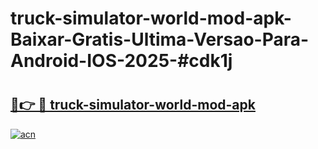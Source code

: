 # truck-simulator-world-mod-apk-Baixar-Gratis-Ultima-Versao-Para-Android-IOS-2025-#cdk1j

# <h2><a href="https://ainizakaria.my?title=truck-simulator-world-mod-apk&ref=22M">🔗👉 🔴 truck-simulator-world-mod-apk</a></h2>

[![acn](https://github.com/user-attachments/assets/0f9c940e-d8b0-45ae-aac7-cd30a18b3e1c)](https://ainizakaria.my?title=truck-simulator-world-mod-apk&ref=22M)

